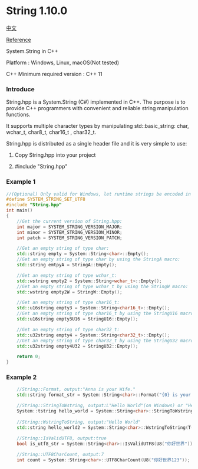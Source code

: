 # String 1.10.0

[中文](https://github.com/CodeMouse179/String/blob/main/Doc/README_CN.md)

[Reference](https://github.com/CodeMouse179/String/blob/main/Doc/README.md)

System.String in C++

Platform : Windows, Linux, macOS(Not tested)

C++ Minimum required version : C++ 11

### Introduce

String.hpp is a System.String (C#) implemented in C++. The purpose is to provide C++ programmers with convenient and reliable string manipulation functions.

It supports multiple character types by manipulating std::basic_string: char, wchar_t, char8_t, char16_t , char32_t.

String.hpp is distributed as a single header file and it is very simple to use:

1. Copy String.hpp into your project

2. #include "String.hpp"

### Example 1

``` cpp
//(Optional) Only valid for Windows, let runtime strings be encoded in UTF-8 format
#define SYSTEM_STRING_SET_UTF8
#include "String.hpp"
int main()
{
    //Get the current version of String.hpp:
    int major = SYSTEM_STRING_VERSION_MAJOR;
    int minor = SYSTEM_STRING_VERSION_MINOR;
    int patch = SYSTEM_STRING_VERSION_PATCH;

    //Get an empty string of type char:
    std::string empty = System::String<char>::Empty();
    //Get an empty string of type char by using the StringA macro:
    std::string emtpyA = StringA::Empty();

    //Get an empty string of type wchar_t:
    std::wstring empty2 = System::String<wchar_t>::Empty();
    //Get an empty string of type wchar_t by using the StringW macro:
    std::wstring empty2W = StringW::Empty();

    //Get an empty string of type char16_t:
    std::u16string empty3 = System::String<char16_t>::Empty();
    //Get an empty string of type char16_t by using the StringU16 macro:
    std::u16string empty3U16 = StringU16::Empty();

    //Get an empty string of type char32_t:
    std::u32string empty4 = System::String<char32_t>::Empty();
    //Get an empty string of type char32_t by using the StringU32 macro:
    std::u32string empty4U32 = StringU32::Empty();

    return 0;
}
```

### Example 2

``` cpp
    //String::Format, output:"Anna is your Wife."
    std::string format_str = System::String<char>::Format("{0} is your {1}.", "Anna", "Wife");

    //String::StringToWstring, output:L"Hello World"(on Windows) or "Hello World"(on Linux)
    System::tstring hello_world = System::String<char>::StringToWstring(U8("Hello World"), System::StringEncoding::UTF8);
    
    //String::WstringToString, output:"Hello World"
    std::string hello_world2 = System::String<char>::WstringToString(T("Hello World"), System::StringEncoding::UTF8);
    
    //String::IsValidUTF8, output:true
    bool is_utf8_str = System::String<char>::IsValidUTF8(U8("你好世界"));

    //String::UTF8CharCount, output:7
    int count = System::String<char>::UTF8CharCount(U8("你好世界123"));

```